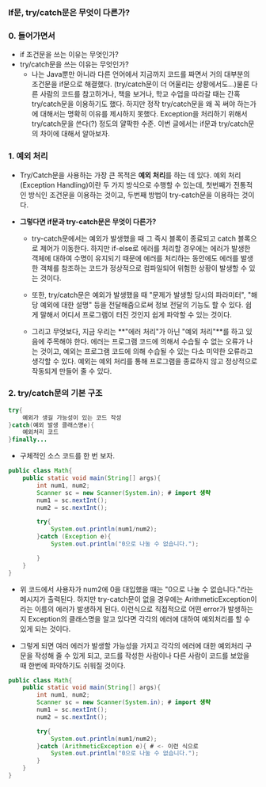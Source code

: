 ### If문, try/catch문은 무엇이 다른가?




### 0. 들어가면서

* if 조건문을 쓰는 이유는 무엇인가?
* try/catch문을 쓰는 이유는 무엇인가?
  * 나는 Java뿐만 아니라 다른 언어에서 지금까지 코드를 짜면서 거의 대부분의 조건문을 if문으로 해결했다. (try/catch문이 더 어울리는 상황에서도...)물론 다른 사람의 코드를 참고하거나, 책을 보거나, 학교 수업을 따라갈 때는 간혹 try/catch문을 이용하기도 했다. 하지만 정작 try/catch문을 왜 꼭 써야 하는가에 대해서는 명확히 이유를 제시하지 못했다. Exception을 처리하기 위해서 try/catch문을 쓴다(?) 정도의 얄팍한 수준. 이번 글에서는 if문과 try/catch문의 차이에 대해서 알아보자.



### 1. 예외 처리

* Try/Catch문을 사용하는 가장 큰 목적은 **예외 처리**를 하는 데 있다. 예외 처리(Exception Handling)이란 두 가지 방식으로 수행할 수 있는데, 첫번째가 전통적인 방식인 조건문을 이용하는 것이고, 두번째 방법이 try-catch문을 이용하는 것이다.

* **그렇다면 if문과 try-catch문은 무엇이 다른가?**

  * try-catch문에서는 예외가 발생했을 때 그 즉시 블록이 종료되고 catch 블록으로 제어가 이동한다. 하지만 if-else로 에러를 처리할 경우에는 에러가 발생한 객체에 대하여 수명이 유지되기 때문에 에러를 처리하는 동안에도 에러를 발생한 객체를 참조하는 코드가 정상적으로 컴파일되어 위험한 상황이 발생할 수 있는 것이다. 

  * 또한, try/catch문은 예외가 발생했을 때 "문제가 발생할 당시의 파라미터", "해당 예외에 대한 설명" 등을 전달해줌으로써 정보 전달의 기능도 할 수 있다. 쉽게 말해서 어디서 프로그램이 터진 것인지 쉽게 파악할 수 있는 것이다.

  * 그리고 무엇보다, 지금 우리는 **"에러 처리"가 아닌 "예외 처리"**를 하고 있음에 주목해야 한다. 에러는 프로그램 코드에 의해서 수습될 수 없는 오류가 나는 것이고, 예외는 프로그램 코드에 의해 수습될 수 있는 다소 미약한 오류라고 생각할 수 있다. 예외는 예외 처리를 통해 프로그램을 종료하지 않고 정상적으로 작동되게 만들어 줄 수 있다.

    

### 2. try/catch문의 기본 구조

```java
try{
    예외가 생길 가능성이 있는 코드 작성
}catch(예외 발생 클래스명e){
    예외처리 코드
}finally...
```

* 구체적인 소스 코드를 한 번 보자.

 ```java
 public class Math{
     public static void main(String[] args){
         int num1, num2;
         Scanner sc = new Scanner(System.in); # import 생략
         num1 = sc.nextInt();
         num2 = sc.nextInt();

         try{
             System.out.println(num1/num2);
         }catch (Exception e){
             System.out.println("0으로 나눌 수 없습니다.");

         }
     }
 }
 ```
* 위 코드에서 사용자가 num2에 0을 대입했을 때는 "0으로 나눌 수 없습니다."라는 메시지가 출력된다. 하지만 try-catch문이 없을 경우에는 ArithmeticException이라는 이름의 에러가 발생하게 된다. 이런식으로 직접적으로 어떤 error가 발생하는지 Exception의 클래스명을 알고 있다면 각각의 에러에 대하여 예외처리를 할 수 있게 되는 것이다.

* 그렇게 되면 여러 에러가 발생할 가능성을 가지고 각각의 에러에 대한 예외처리 구문을 작성해 줄 수 있게 되고, 코드를 작성한 사람이나 다른 사람이 코드를 보았을 때 한번에 파악하기도 쉬워질 것이다.

 ```java
 public class Math{
     public static void main(String[] args){
         int num1, num2;
         Scanner sc = new Scanner(System.in); # import 생략
         num1 = sc.nextInt();
         num2 = sc.nextInt();

         try{
             System.out.println(num1/num2);
         }catch (ArithmeticException e){ # <- 이런 식으로 
             System.out.println("0으로 나눌 수 없습니다.");
         }
     }
 }
 ```

    
   
